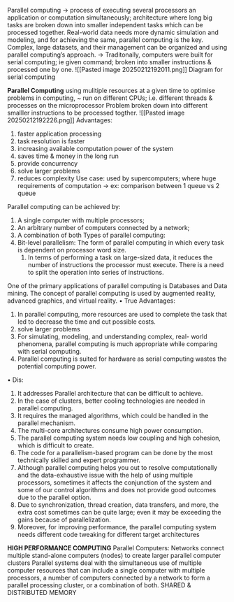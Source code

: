 Parallel computing ->   process of executing several processors an application or computation simultaneously; architecture where long big tasks are broken down into smaller independent tasks which can be processed together.
Real-world data needs more dynamic simulation and modeling, and for achieving the same, parallel computing is the key.
Complex, large datasets, and their management can be organized and using parallel computing’s approach.
-> Traditonally, computers were built for serial computing; ie given command; broken into smaller instructions & processed one by one.
![[Pasted image 20250212192011.png]]
Diagram for serial computing

**Parallel Computing**
using mulitiple resources at a given time to optimise problems in computing,
~ run on different CPUs; i.e. different threads & processes on the microprocessor
Problem broken down into different smalller instructions to be processed togther.
![[Pasted image 20250212192226.png]]
Advantages:
1. faster application processing
2. task resolution is faster 
3. increasing available computation power of the system
4. saves time & money in the long run
5. provide concurrency
6. solve larger problems
7. reduces complexity
Use case: used by supercomputers; where huge requirements of computation
-> ex: comparison between 1 queue vs 2 queue

Parallel computing can be achieved by:
1. A single computer with multiple processors; 
2. An arbitrary number of computers connected by a network; 
3. A combination of both
Types of parallel computing:
1. Bit-level parallelism: The form of parallel computing in which every task is dependent on processor word size.
	1. In terms of performing a task on large-sized data, it reduces the number of instructions the processor must execute. There is a need to split the operation into series of instructions.


One of the primary applications of parallel computing is Databases and Data mining.
The concept of parallel computing is used by augmented reality, advanced graphics, and virtual reality.
• True Advantages:
1. In parallel computing, more resources are used to complete the task that led to decrease the time and cut possible costs.
2. solve larger problems
3. For simulating, modeling, and understanding complex, real- world phenomena, parallel computing is much appropriate while comparing with serial computing.
4. Parallel computing is suited for hardware as serial computing wastes the potential computing power.

• Dis:
1. It addresses Parallel architecture that can be difficult to achieve. 
2. In the case of clusters, better cooling technologies are needed in parallel computing. 
3. It requires the managed algorithms, which could be handled in the parallel mechanism. 
4. The multi-core architectures consume high power consumption. 
5. The parallel computing system needs low coupling and high cohesion, which is difficult to create. 
6. The code for a parallelism-based program can be done by the most technically skilled and expert programmer.
7. Although parallel computing helps you out to resolve computationally and the data-exhaustive issue with the help of using multiple processors, sometimes it affects the conjunction of the system and some of our control algorithms and does not provide good outcomes due to the parallel option.
8. Due to synchronization, thread creation, data transfers, and more, the extra cost sometimes can be quite large; even it may be exceeding the gains because of parallelization. 
9. Moreover, for improving performance, the parallel computing system needs different code tweaking for different target architectures

**HIGH PERFORMANCE COMPUTING**
Parallel Computers: Networks connect multiple stand-alone computers (nodes) to create larger parallel computer clusters
Parallel systems deal with the simultaneous use of multiple computer resources that can include a single computer with multiple processors, a number of computers connected by a network to form a parallel processing cluster, or a combination of both.
SHARED & DISTRIBUTED MEMORY